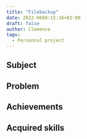 ```yaml
---
title: "Filebackup"
date: 2022-0608:15:16+02:00
draft: false
author: Clemence
tags:
  - Personnal project
---
```


## Subject


## Problem



## Achievements


## Acquired skills

